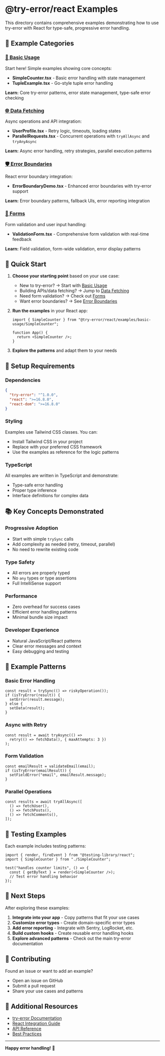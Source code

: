 # @try-error/react Examples

This directory contains comprehensive examples demonstrating how to use try-error with React for type-safe, progressive error handling.

## 📁 Example Categories

### [🚀 Basic Usage](./basic-usage/)

Start here! Simple examples showing core concepts:

- **SimpleCounter.tsx** - Basic error handling with state management
- **TupleExample.tsx** - Go-style tuple error handling

**Learn:** Core try-error patterns, error state management, type-safe error checking

### [🌐 Data Fetching](./data-fetching/)

Async operations and API integration:

- **UserProfile.tsx** - Retry logic, timeouts, loading states
- **ParallelRequests.tsx** - Concurrent operations with `tryAllAsync` and `tryAnyAsync`

**Learn:** Async error handling, retry strategies, parallel execution patterns

### [🛡️ Error Boundaries](./error-boundaries/)

React error boundary integration:

- **ErrorBoundaryDemo.tsx** - Enhanced error boundaries with try-error support

**Learn:** Error boundary patterns, fallback UIs, error reporting integration

### [📝 Forms](./forms/)

Form validation and user input handling:

- **ValidationForm.tsx** - Comprehensive form validation with real-time feedback

**Learn:** Field validation, form-wide validation, error display patterns

## 🎯 Quick Start

1. **Choose your starting point** based on your use case:

   - New to try-error? → Start with [Basic Usage](./basic-usage/)
   - Building APIs/data fetching? → Jump to [Data Fetching](./data-fetching/)
   - Need form validation? → Check out [Forms](./forms/)
   - Want error boundaries? → See [Error Boundaries](./error-boundaries/)

2. **Run the examples** in your React app:

   ```tsx
   import { SimpleCounter } from "@try-error/react/examples/basic-usage/SimpleCounter";

   function App() {
     return <SimpleCounter />;
   }
   ```

3. **Explore the patterns** and adapt them to your needs

## 🔧 Setup Requirements

### Dependencies

```json
{
  "try-error": "^1.0.0",
  "react": ">=16.8.0",
  "react-dom": ">=16.8.0"
}
```

### Styling

Examples use Tailwind CSS classes. You can:

- Install Tailwind CSS in your project
- Replace with your preferred CSS framework
- Use the examples as reference for the logic patterns

### TypeScript

All examples are written in TypeScript and demonstrate:

- Type-safe error handling
- Proper type inference
- Interface definitions for complex data

## 📚 Key Concepts Demonstrated

### Progressive Adoption

- Start with simple `trySync` calls
- Add complexity as needed (retry, timeout, parallel)
- No need to rewrite existing code

### Type Safety

- All errors are properly typed
- No `any` types or type assertions
- Full IntelliSense support

### Performance

- Zero overhead for success cases
- Efficient error handling patterns
- Minimal bundle size impact

### Developer Experience

- Natural JavaScript/React patterns
- Clear error messages and context
- Easy debugging and testing

## 🎨 Example Patterns

### Basic Error Handling

```tsx
const result = trySync(() => riskyOperation());
if (isTryError(result)) {
  setError(result.message);
} else {
  setData(result);
}
```

### Async with Retry

```tsx
const result = await tryAsync(() =>
  retry(() => fetchData(), { maxAttempts: 3 })
);
```

### Form Validation

```tsx
const emailResult = validateEmail(email);
if (isTryError(emailResult)) {
  setFieldError("email", emailResult.message);
}
```

### Parallel Operations

```tsx
const results = await tryAllAsync([
  () => fetchUser(),
  () => fetchPosts(),
  () => fetchComments(),
]);
```

## 🧪 Testing Examples

Each example includes testing patterns:

```tsx
import { render, fireEvent } from "@testing-library/react";
import { SimpleCounter } from "./SimpleCounter";

test("handles counter limits", () => {
  const { getByText } = render(<SimpleCounter />);
  // Test error handling behavior
});
```

## 🚀 Next Steps

After exploring these examples:

1. **Integrate into your app** - Copy patterns that fit your use cases
2. **Customize error types** - Create domain-specific error types
3. **Add error reporting** - Integrate with Sentry, LogRocket, etc.
4. **Build custom hooks** - Create reusable error handling hooks
5. **Explore advanced patterns** - Check out the main try-error documentation

## 🤝 Contributing

Found an issue or want to add an example?

- Open an issue on GitHub
- Submit a pull request
- Share your use cases and patterns

## 📖 Additional Resources

- [try-error Documentation](../../README.md)
- [React Integration Guide](../README.md)
- [API Reference](../../docs/api.md)
- [Best Practices](../../docs/best-practices.md)

---

**Happy error handling!** 🎉
